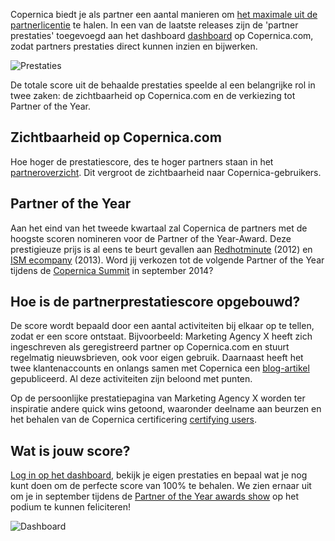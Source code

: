 Copernica biedt je als partner een aantal manieren om [het maximale uit
de
partnerlicentie](https://www.copernica.com/nl/partners/haal-het-maximale-uit-de-partnerlicentie "Haal het maximale uit de partnerlicentie")
te halen. In een van de laatste releases zijn de 'partner prestaties'
toegevoegd aan het dashboard
[dashboard](https://www.copernica.com/nl/dashboard "Copernica dashboard")
op Copernica.com, zodat partners prestaties direct kunnen inzien en
bijwerken.

![Prestaties](Copernicamarketingsoftware-partnerprestaties1.png "Prestaties")

De totale score uit de behaalde prestaties speelde al een belangrijke
rol in twee zaken: de zichtbaarheid op Copernica.com en de verkiezing
tot Partner of the Year.

Zichtbaarheid op Copernica.com
------------------------------

Hoe hoger de prestatiescore, des te hoger partners staan in het
[partneroverzicht](https://www.copernica.com/nl/partners/overview). Dit
vergroot de zichtbaarheid naar Copernica-gebruikers.

Partner of the Year
-------------------

Aan het eind van het tweede kwartaal zal Copernica de partners met de
hoogste scoren nomineren voor de Partner of the Year-Award. Deze
prestigieuze prijs is al eens te beurt gevallen aan
[Redhotminute](https://www.copernica.com/nl/blog/liveverslag-copernica-dm-summit "Redhotminute Partner of the Year 2012")
(2012) en [ISM
ecompany](https://www.copernica.com/en/blog/ism-ecompany-is-copernica-partner-of-the-year-2013 "ISM Copernica Partner of Year 2013")
(2013). Word jij verkozen tot de volgende Partner of the Year tijdens de
[Copernica
Summit](https://www.copernica.com/en/support/copernica-summit "Copernica Summit")
in september 2014?

Hoe is de partnerprestatiescore opgebouwd?
------------------------------------------

De score wordt bepaald door een aantal activiteiten bij elkaar op te
tellen, zodat er een score ontstaat. Bijvoorbeeld: Marketing Agency X
heeft zich ingeschreven als geregistreerd partner op Copernica.com en
stuurt regelmatig nieuwsbrieven, ook voor eigen gebruik. Daarnaast heeft
het twee klantenaccounts en onlangs samen met Copernica een
[blog-artikel](https://www.copernica.com/nl/partners/haal-het-maximale-uit-de-partnerlicentie#gezamenlijke-content "Publiceer gezamenlijke content met Copernica")
gepubliceerd. Al deze activiteiten zijn beloond met punten.

Op de persoonlijke prestatiepagina van Marketing Agency X worden ter
inspiratie andere quick wins getoond, waaronder deelname aan beurzen en
het behalen van de Copernica certificering [certifying
users](https://www.copernica.com/nl/blog/certificeer-je-vandaag-nog-als-certified-copernica-user "Gecertificeerde gebruikers").

Wat is jouw score?
------------------

[Log in op het
dashboard](https://www.copernica.com/nl/dashboard "Copernica dashboard"),
bekijk je eigen prestaties en bepaal wat je nog kunt doen om de perfecte
score van 100% te behalen. We zien ernaar uit om je in september tijdens
de [Partner of the Year awards
show](https://www.copernica.com/nl/support/copernica-summit/copernica-partners "Copernica dashboard")
op het podium te kunnen feliciteren!

![Dashboard](Copernicamarketingsoftware-behaaldeprestaties2.png "Copernica Dashboard")

